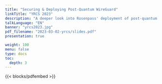 ```yaml
---
title: "Securing & Deploying Post-Quantum WireGuard"
linkTitle: "YRCS 2023"
description: "A deeper look into Rosenpass' deployment of post-quantum WireGuard, its KEMs, protocol design, and DoS resistance."
talkLanguage: "EN"
banner: "yrcs2023.jpg"
pdf_filename: "2023-03-02-yrcs/slides.pdf"
presentation: true

weight: 100
menu: false
type: docs
toc:
  depth: 3
---
```


{{< blocks/pdfembed >}}

